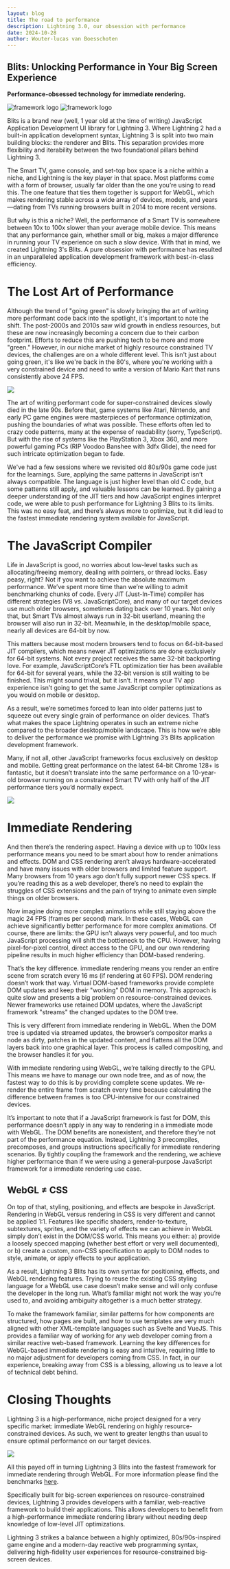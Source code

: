```yaml
---
layout: blog
title: The road to performance
description: Lightning 3.0, our obsession with performance
date: 2024-10-28
author: Wouter-lucas van Boesschoten
---
```


## Blits: Unlocking Performance in Your Big Screen Experience

**Performance-obsessed technology for immediate rendering.**
<div class="flex flex-col justify-center items-center mt-10">
    <img class="stretch-0 w-auto max-h-40 hidden dark:block" src="/assets/home/blits-logo-white.png" alt="framework logo" />
    <img class="stretch-0 w-auto max-h-40 dark:hidden" src="/assets/home/blits-logo.png" alt="framework logo" />
</div>

Blits is a brand new (well, 1 year old at the time of writing) JavaScript Application Development UI library for Lightning 3. Where Lightning 2 had a built-in application development syntax, Lightning 3 is split into two main building blocks: the renderer and Blits. This separation provides more flexibility and iterability between the two foundational pillars behind Lightning 3.

The Smart TV, game console, and set-top box space is a niche within a niche, and Lightning is the key player in that space. Most platforms come with a form of browser, usually far older than the one you’re using to read this. The one feature that ties them together is support for WebGL, which makes rendering stable across a wide array of devices, models, and years—dating from TVs running browsers built in 2014 to more recent versions.

But why is this a niche? Well, the performance of a Smart TV is somewhere between 10x to 100x slower than your average mobile device. This means that any performance gain, whether small or big, makes a major difference in running your TV experience on such a slow device. With that in mind, we created Lightning 3's Blits. A pure obsession with performance has resulted in an unparalleled application development framework with best-in-class efficiency.

# The Lost Art of Performance

Although the trend of "going green" is slowly bringing the art of writing more performant code back into the spotlight, it's important to note the shift. The post-2000s and 2010s saw wild growth in endless resources, but these are now increasingly becoming a concern due to their carbon footprint. Efforts to reduce this are pushing tech to be more and more "green." However, in our niche market of highly resource constrained TV devices, the challenges are on a whole different level. This isn't just about going green, it's like we're back in the 80's, where you're working with a very constrained device and need to write a version of Mario Kart that runs consistently above 24 FPS.

<img src="/assets/roadToPerformance/car-tron.png" class="rounded-lg w-full" />

The art of writing performant code for super-constrained devices slowly died in the late 90s. Before that, game systems like Atari, Nintendo, and early PC game engines were masterpieces of performance optimization, pushing the boundaries of what was possible. These efforts often led to crazy code patterns, many at the expense of readability (sorry, TypeScript). But with the rise of systems like the PlayStation 3, Xbox 360, and more powerful gaming PCs (RIP Voodoo Banshee with 3dfx Glide), the need for such intricate optimization began to fade.

We've had a few sessions where we revisited old 80s/90s game code just for the learnings. Sure, applying the same patterns in JavaScript isn’t always compatible. The language is just higher level than old C code, but some patterns still apply, and valuable lessons can be learned. By gaining a deeper understanding of the JIT tiers and how JavaScript engines interpret code, we were able to push performance for Lightning 3 Blits to its limits. This was no easy feat, and there’s always more to optimize, but it did lead to the fastest immediate rendering system available for JavaScript.

# The JavaScript Compiler

Life in JavaScript is good, no worries about low-level tasks such as allocating/freeing memory, dealing with pointers, or thread locks. Easy peasy, right? Not if you want to achieve the absolute maximum performance. We’ve spent more time than we’re willing to admit benchmarking chunks of code. Every JIT (Just-In-Time) compiler has different strategies (V8 vs. JavaScriptCore), and many of our target devices use much older browsers, sometimes dating back over 10 years. Not only that, but Smart TVs almost always run in 32-bit userland, meaning the browser will also run in 32-bit. Meanwhile, in the desktop/mobile space, nearly all devices are 64-bit by now.

This matters because most modern browsers tend to focus on 64-bit-based JIT compilers, which means newer JIT optimizations are done exclusively for 64-bit systems. Not every project receives the same 32-bit backporting love. For example, JavaScriptCore’s FTL optimization tier has been available for 64-bit for several years, while the 32-bit version is still waiting to be finished. This might sound trivial, but it isn’t. It means your TV app experience isn’t going to get the same JavaScript compiler optimizations as you would on mobile or desktop.

As a result, we’re sometimes forced to lean into older patterns just to squeeze out every single grain of performance on older devices. That’s what makes the space Lightning operates in such an extreme niche compared to the broader desktop/mobile landscape. This is how we’re able to deliver the performance we promise with Lightning 3’s Blits application development framework.

Many, if not all, other JavaScript frameworks focus exclusively on desktop and mobile. Getting great performance on the latest 64-bit Chrome 128+ is fantastic, but it doesn’t translate into the same performance on a 10-year-old browser running on a constrained Smart TV with only half of the JIT performance tiers you’d normally expect.

<img src="/assets/roadToPerformance/porsche_vs_tesla.png" class="rounded-lg w-full" />

# Immediate Rendering

And then there’s the rendering aspect. Having a device with up to 100x less performance means you need to be smart about how to render animations and effects. DOM and CSS rendering aren’t always hardware-accelerated and have many issues with older browsers and limited feature support. Many browsers from 10 years ago don’t fully support newer CSS specs. If you’re reading this as a web developer, there’s no need to explain the struggles of CSS extensions and the pain of trying to animate even simple things on older browsers.

Now imagine doing more complex animations while still staying above the magic 24 FPS (frames per second) mark. In these cases, WebGL can achieve significantly better performance for more complex animations. Of course, there are limits: the GPU isn’t always very powerful, and too much JavaScript processing will shift the bottleneck to the CPU. However, having pixel-for-pixel control, direct access to the GPU, and our own rendering pipeline results in much higher efficiency than DOM-based rendering.

That’s the key difference. immediate rendering means you render an entire scene from scratch every 16 ms (if rendering at 60 FPS). DOM rendering doesn’t work that way. Virtual DOM-based frameworks provide complete DOM updates and keep their "working" DOM in memory. This approach is quite slow and presents a big problem on resource-constrained devices. Newer frameworks use retained DOM updates, where the JavaScript framework "streams" the changed updates to the DOM tree.

This is very different from immediate rendering in WebGL. When the DOM tree is updated via streamed updates, the browser’s compositor marks a node as dirty, patches in the updated content, and flattens all the DOM layers back into one graphical layer. This process is called compositing, and the browser handles it for you.

With immediate rendering using WebGL, we’re talking directly to the GPU. This means we have to manage our own node tree, and as of now, the fastest way to do this is by providing complete scene updates. We re-render the entire frame from scratch every time because calculating the difference between frames is too CPU-intensive for our constrained devices.

It’s important to note that if a JavaScript framework is fast for DOM, this performance doesn't apply in any way to rendering in a immediate mode with WebGL. The DOM benefits are nonexistent, and therefore they’re not part of the performance equation. Instead, Lightning 3 precompiles, precomposes, and groups instructions specifically for immediate rendering scenarios. By tightly coupling the framework and the rendering, we achieve higher performance than if we were using a general-purpose JavaScript framework for a immediate rendering use case.

## WebGL ≠ CSS

On top of that, styling, positioning, and effects are bespoke in JavaScript. Rendering in WebGL versus rendering in CSS is very different and cannot be applied 1:1. Features like specific shaders, render-to-texture, subtextures, sprites, and the variety of effects we can achieve in WebGL simply don’t exist in the DOM/CSS world. This means you either: a) provide a loosely specced mapping (whether best effort or very well documented), or b) create a custom, non-CSS specification to apply to DOM nodes to style, animate, or apply effects to your application.

As a result, Lightning 3 Blits has its own syntax for positioning, effects, and WebGL rendering features. Trying to reuse the existing CSS styling language for a WebGL use case doesn’t make sense and will only confuse the developer in the long run. What’s familiar might not work the way you’re used to, and avoiding ambiguity altogether is a much better strategy.

To make the framework familiar, similar patterns for how components are structured, how pages are built, and how to use templates are very much aligned with other XML-template languages such as Svelte and VueJS. This provides a familiar way of working for any web developer coming from a similar reactive web-based framework. Learning the key differences for WebGL-based immediate rendering is easy and intuitive, requiring little to no major adjustment for developers coming from CSS. In fact, in our experience, breaking away from CSS is a blessing, allowing us to leave a lot of technical debt behind.

# Closing Thoughts

Lightning 3 is a high-performance, niche project designed for a very specific market: immediate WebGL rendering on highly resource-constrained devices. As such, we went to greater lengths than usual to ensure optimal performance on our target devices.

<img src="/assets/home/framework_performance.jpeg" class="rounded-lg w-full" />

All this payed off in turning Lightning 3 Blits into the fastest framework for immediate rendering through WebGL. For more information please find the benchmarks <a href="https://lightning-js.github.io/benchmark/">here</a>.

Specifically built for big-screen experiences on resource-constrained devices, Lightning 3 provides developers with a familiar, web-reactive framework to build their applications. This allows developers to benefit from a high-performance immediate rendering library without needing deep knowledge of low-level JIT optimizations.

Lightning 3 strikes a balance between a highly optimized, 80s/90s-inspired game engine and a modern-day reactive web programming syntax, delivering high-fidelity user experiences for resource-constrained big-screen devices.